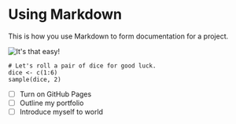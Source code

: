 # Using Markdown

This is how you use Markdown to form documentation for a project. 

![It's that easy!](https://upload.wikimedia.org/wikipedia/commons/b/b1/Hitchhiker%27s_gesture.jpg)

``` {r}
# Let's roll a pair of dice for good luck.
dice <- c(1:6)
sample(dice, 2)
```

- [ ] Turn on GitHub Pages
- [ ] Outline my portfolio
- [ ] Introduce myself to world 
